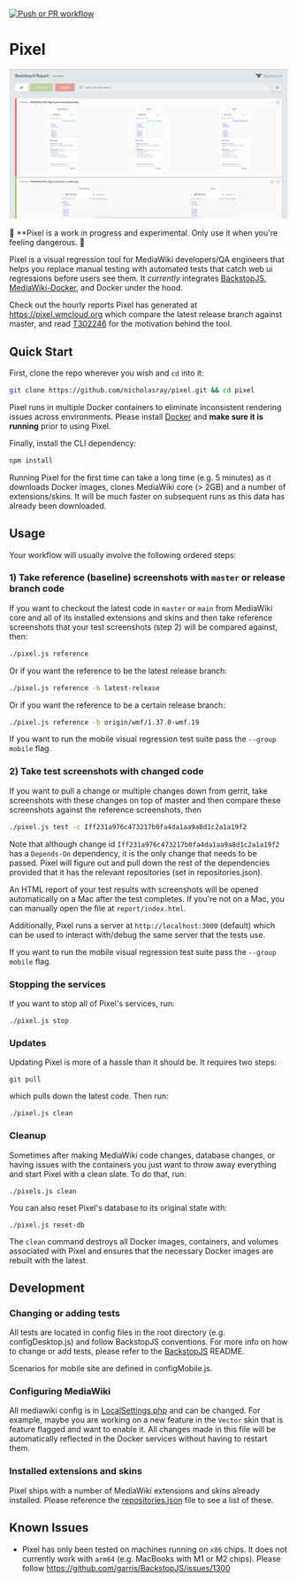 [![Push or PR workflow](https://github.com/nicholasray/pixel/actions/workflows/push.yml/badge.svg)](https://github.com/nicholasray/pixel/actions/workflows/push.yml)

# Pixel

![Visual regression HTML reporter showing failing and passing tests](reporter.png)

🚨 **Pixel is a work in progress and experimental. Only use it when you're feeling dangerous. 🚨

Pixel is a visual regression tool for MediaWiki developers/QA engineers that
helps you replace manual testing with automated tests that catch web ui
regressions before users see them. It *currently* integrates
[BackstopJS](https://github.com/garris/BackstopJS),
[MediaWiki-Docker](https://www.mediawiki.org/wiki/MediaWiki-Docker), and Docker
under the hood.

Check out the hourly reports Pixel has generated at https://pixel.wmcloud.org
which compare the latest release branch against master, and read
[T302246](https://phabricator.wikimedia.org/T302246) for the motivation behind
the tool.

## Quick Start

First, clone the repo wherever you wish and `cd` into it:

```sh
git clone https://github.com/nicholasray/pixel.git && cd pixel
```

Pixel runs in multiple Docker containers to eliminate inconsistent rendering
issues across environments. Please install [Docker](https://docs.docker.com/get-docker/) and 
**make sure it is running** prior to using Pixel.

Finally, install the CLI dependency:

```sh
npm install
```

Running Pixel for the first time can take a long time (e.g. 5 minutes) as it downloads Docker images, 
clones MediaWiki core (> 2GB) and a number of extensions/skins. It will be much faster on subsequent 
runs as this data has already been downloaded.

## Usage

Your workflow will usually involve the following ordered steps:

### 1) Take reference (baseline) screenshots with `master` or release branch code

If you want to checkout the latest code in `master` or `main` from MediaWiki
core and all of its installed extensions and skins and then take reference
screenshots that your test screenshots (step 2) will be compared against, then:

```sh
./pixel.js reference

```

Or if you want the reference to be the latest release branch:

```sh
./pixel.js reference -b latest-release
```

Or if you want the reference to be a certain release branch:

```sh
./pixel.js reference -b origin/wmf/1.37.0-wmf.19
```

If you want to run the mobile visual regression test suite pass the `--group mobile` flag.

### 2) Take test screenshots with changed code

If you want to pull a change or multiple changes down from gerrit, take screenshots with these changes on top of master and then compare these screenshots against the reference screenshots, then

```sh
./pixel.js test -c Iff231a976c473217b0fa4da1aa9a8d1c2a1a19f2
```

Note that although change id `Iff231a976c473217b0fa4da1aa9a8d1c2a1a19f2` has a
`Depends-On` dependency, it is the only change that needs to be passed. Pixel
will figure out and pull down the rest of the dependencies provided that it has
the relevant repositories (set in repositories.json).

An HTML report of your test results with screenshots will be opened
automatically on a Mac after the test completes. If you're not on a Mac, you can
manually open the file at `report/index.html`.

Additionally, Pixel runs a server at `http://localhost:3000` (default) which can
be used to interact with/debug the same server that the tests use.

If you want to run the mobile visual regression test suite pass the `--group mobile` flag.

### Stopping the services

If you want to stop all of Pixel's services, run:

```
./pixel.js stop
```

### Updates

Updating Pixel is more of a hassle than it should be. It requires two steps:

```
git pull
```

which pulls down the latest code. Then run:

```
./pixel.js clean
```

### Cleanup

Sometimes after making MediaWiki code changes, database changes, or having
issues with the containers you just want to throw away everything and start
Pixel with a clean slate. To do that, run:

```
./pixels.js clean
```

You can also reset Pixel's database to its original state with:

```
./pixel.js reset-db
```

The `clean` command destroys all Docker images, containers, and volumes
associated with Pixel and ensures that the necessary Docker images are rebuilt with the latest.

## Development

### Changing or adding tests

All tests are located in config files in the root directory (e.g.
configDesktop.js) and follow BackstopJS conventions. For more info on how to
change or add tests, please refer to the
[BackstopJS](https://github.com/garris/BackstopJS) README.

Scenarios for mobile site are defined in configMobile.js.

### Configuring MediaWiki

All mediawiki config is in [LocalSettings.php](LocalSettings.php) and can be
changed. For example, maybe you are working on a new feature in the `Vector`
skin that is feature flagged and want to enable it. All changes made in this
file will be automatically reflected in the Docker services without having to
restart them.

### Installed extensions and skins

Pixel ships with a number of MediaWiki extensions and skins already installed.
Please reference the [repositories.json](repositories.json) file to see a
list of these.

## Known Issues

* Pixel has only been tested on machines running on `x86` chips. It does not currently work with `arm64` (e.g. MacBooks with M1 or M2 chips). Please follow https://github.com/garris/BackstopJS/issues/1300
